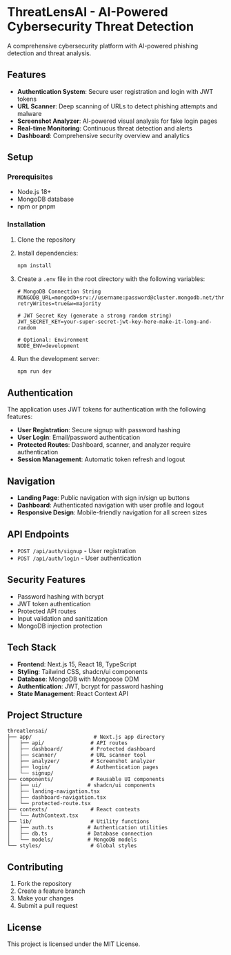 # ThreatLensAI - AI-Powered Cybersecurity Threat Detection

A comprehensive cybersecurity platform with AI-powered phishing detection and threat analysis.

## Features

- **Authentication System**: Secure user registration and login with JWT tokens
- **URL Scanner**: Deep scanning of URLs to detect phishing attempts and malware
- **Screenshot Analyzer**: AI-powered visual analysis for fake login pages
- **Real-time Monitoring**: Continuous threat detection and alerts
- **Dashboard**: Comprehensive security overview and analytics

## Setup

### Prerequisites

- Node.js 18+ 
- MongoDB database
- npm or pnpm

### Installation

1. Clone the repository
2. Install dependencies:
   ```bash
   npm install
   ```

3. Create a `.env` file in the root directory with the following variables:
   ```env
   # MongoDB Connection String
   MONGODB_URL=mongodb+srv://username:password@cluster.mongodb.net/threatlensai?retryWrites=true&w=majority
   
   # JWT Secret Key (generate a strong random string)
   JWT_SECRET_KEY=your-super-secret-jwt-key-here-make-it-long-and-random
   
   # Optional: Environment
   NODE_ENV=development
   ```

4. Run the development server:
   ```bash
   npm run dev
   ```

## Authentication

The application uses JWT tokens for authentication with the following features:

- **User Registration**: Secure signup with password hashing
- **User Login**: Email/password authentication
- **Protected Routes**: Dashboard, scanner, and analyzer require authentication
- **Session Management**: Automatic token refresh and logout

## Navigation

- **Landing Page**: Public navigation with sign in/sign up buttons
- **Dashboard**: Authenticated navigation with user profile and logout
- **Responsive Design**: Mobile-friendly navigation for all screen sizes

## API Endpoints

- `POST /api/auth/signup` - User registration
- `POST /api/auth/login` - User authentication

## Security Features

- Password hashing with bcrypt
- JWT token authentication
- Protected API routes
- Input validation and sanitization
- MongoDB injection protection

## Tech Stack

- **Frontend**: Next.js 15, React 18, TypeScript
- **Styling**: Tailwind CSS, shadcn/ui components
- **Database**: MongoDB with Mongoose ODM
- **Authentication**: JWT, bcrypt for password hashing
- **State Management**: React Context API

## Project Structure

```
threatlensai/
├── app/                    # Next.js app directory
│   ├── api/               # API routes
│   ├── dashboard/         # Protected dashboard
│   ├── scanner/           # URL scanner tool
│   ├── analyzer/          # Screenshot analyzer
│   ├── login/             # Authentication pages
│   └── signup/
├── components/            # Reusable UI components
│   ├── ui/               # shadcn/ui components
│   ├── landing-navigation.tsx
│   ├── dashboard-navigation.tsx
│   └── protected-route.tsx
├── contexts/              # React contexts
│   └── AuthContext.tsx
├── lib/                   # Utility functions
│   ├── auth.ts           # Authentication utilities
│   ├── db.ts             # Database connection
│   └── models/           # MongoDB models
└── styles/                # Global styles
```

## Contributing

1. Fork the repository
2. Create a feature branch
3. Make your changes
4. Submit a pull request

## License

This project is licensed under the MIT License. 